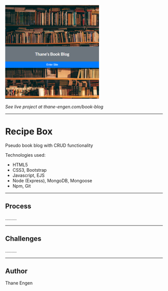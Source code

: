<img src="./book-blog.png" width="300" height="300"/>

<i>See live project at thane-engen.com/book-blog</i>

***

# Recipe Box

Pseudo book blog with CRUD functionality

Technologies used:

* HTML5
* CSS3, Bootstrap
* Javascript, EJS
* Node (Express), MongoDB, Mongoose
* Npm, Git

***

## Process

.........

***

## Challenges

.........

***

## Author

Thane Engen